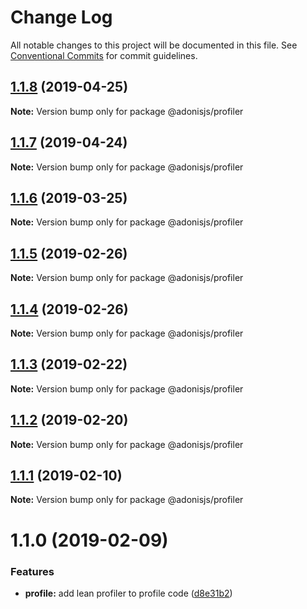 # Change Log

All notable changes to this project will be documented in this file.
See [Conventional Commits](https://conventionalcommits.org) for commit guidelines.

## [1.1.8](https://github.com/adonisjs/adonis-framework/tree/master/packages/profiler/compare/@adonisjs/profiler@1.1.7...@adonisjs/profiler@1.1.8) (2019-04-25)

**Note:** Version bump only for package @adonisjs/profiler





## [1.1.7](https://github.com/adonisjs/adonis-framework/tree/master/packages/profiler/compare/@adonisjs/profiler@1.1.6...@adonisjs/profiler@1.1.7) (2019-04-24)

**Note:** Version bump only for package @adonisjs/profiler





## [1.1.6](https://github.com/adonisjs/adonis-framework/tree/master/packages/profiler/compare/@adonisjs/profiler@1.1.5...@adonisjs/profiler@1.1.6) (2019-03-25)

**Note:** Version bump only for package @adonisjs/profiler





## [1.1.5](https://github.com/adonisjs/adonis-framework/tree/master/packages/profiler/compare/@adonisjs/profiler@1.1.4...@adonisjs/profiler@1.1.5) (2019-02-26)

**Note:** Version bump only for package @adonisjs/profiler





## [1.1.4](https://github.com/adonisjs/adonis-framework/tree/master/packages/profiler/compare/@adonisjs/profiler@1.1.3...@adonisjs/profiler@1.1.4) (2019-02-26)

**Note:** Version bump only for package @adonisjs/profiler





## [1.1.3](https://github.com/adonisjs/adonis-framework/tree/master/packages/profiler/compare/@adonisjs/profiler@1.1.2...@adonisjs/profiler@1.1.3) (2019-02-22)

**Note:** Version bump only for package @adonisjs/profiler





## [1.1.2](https://github.com/adonisjs/adonis-framework/tree/master/packages/profiler/compare/@adonisjs/profiler@1.1.1...@adonisjs/profiler@1.1.2) (2019-02-20)

**Note:** Version bump only for package @adonisjs/profiler





## [1.1.1](https://github.com/adonisjs/adonis-framework/tree/master/packages/profiler/compare/@adonisjs/profiler@1.1.0...@adonisjs/profiler@1.1.1) (2019-02-10)

**Note:** Version bump only for package @adonisjs/profiler





# 1.1.0 (2019-02-09)


### Features

* **profile:** add lean profiler to profile code ([d8e31b2](https://github.com/adonisjs/adonis-framework/tree/master/packages/profiler/commit/d8e31b2))
